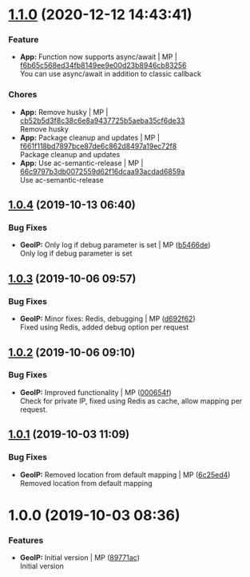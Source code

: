 <a name="1.1.0"></a>
 
# [1.1.0](https://github.com/mmpro/ac-geoip/compare/v1.0.4..v1.1.0) (2020-12-12 14:43:41)


### Feature

* **App:** Function now supports async/await | MP | [f6b65c568ed34fb8149ee9e00d23b8946cb83256](https://github.com/mmpro/ac-geoip/commit/f6b65c568ed34fb8149ee9e00d23b8946cb83256)    
You can use async/await in addition to classic callback
### Chores

* **App:** Remove husky | MP | [cb52b5d3f8c38c6e8a9437725b5aeba35cf6de33](https://github.com/mmpro/ac-geoip/commit/cb52b5d3f8c38c6e8a9437725b5aeba35cf6de33)    
Remove husky
* **App:** Package cleanup and updates | MP | [f661f118bd7897bce87de6c862d8497a19ec72f8](https://github.com/mmpro/ac-geoip/commit/f661f118bd7897bce87de6c862d8497a19ec72f8)    
Package cleanup and updates
* **App:** Use ac-semantic-release | MP | [66c9797b3db0072559d62f16dcaa93acdad6859a](https://github.com/mmpro/ac-geoip/commit/66c9797b3db0072559d62f16dcaa93acdad6859a)    
Use ac-semantic-release
<a name="1.0.4"></a>
## [1.0.4](https://github.com/mmpro/ac-geoip/compare/v1.0.3...v1.0.4) (2019-10-13 06:40)


### Bug Fixes

* **GeoIP:** Only log if debug parameter is set | MP ([b5466de](https://github.com/mmpro/ac-geoip/commit/b5466de))    
  Only log if debug parameter is set



<a name="1.0.3"></a>
## [1.0.3](https://github.com/mmpro/ac-geoip/compare/v1.0.2...v1.0.3) (2019-10-06 09:57)


### Bug Fixes

* **GeoIP:** Minor fixes: Redis, debugging | MP ([d692f62](https://github.com/mmpro/ac-geoip/commit/d692f62))    
  Fixed using Redis, added debug option per request



<a name="1.0.2"></a>
## [1.0.2](https://github.com/mmpro/ac-geoip/compare/v1.0.1...v1.0.2) (2019-10-06 09:10)


### Bug Fixes

* **GeoIP:** Improved functionality | MP ([000654f](https://github.com/mmpro/ac-geoip/commit/000654f))    
  Check for private IP, fixed using Redis as cache, allow mapping per request.



<a name="1.0.1"></a>
## [1.0.1](https://github.com/mmpro/ac-geoip/compare/v1.0.0...v1.0.1) (2019-10-03 11:09)


### Bug Fixes

* **GeoIP:** Removed location from default mapping | MP ([6c25ed4](https://github.com/mmpro/ac-geoip/commit/6c25ed4))    
  Removed location from default mapping



<a name="1.0.0"></a>
# 1.0.0 (2019-10-03 08:36)


### Features

* **GeoIP:** Initial version | MP ([89771ac](https://github.com/mmpro/ac-geoip/commit/89771ac))    
  Initial version



